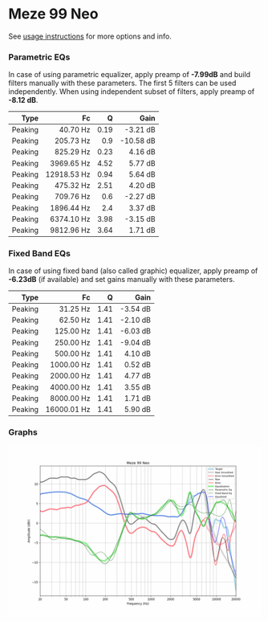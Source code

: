 # Meze 99 Neo
See [usage instructions](https://github.com/jaakkopasanen/AutoEq#usage) for more options and info.

### Parametric EQs
In case of using parametric equalizer, apply preamp of **-7.99dB** and build filters manually
with these parameters. The first 5 filters can be used independently.
When using independent subset of filters, apply preamp of **-8.12 dB**.

| Type    | Fc          |    Q | Gain      |
|--------:|------------:|-----:|----------:|
| Peaking | 40.70 Hz    | 0.19 | -3.21 dB  |
| Peaking | 205.73 Hz   | 0.9  | -10.58 dB |
| Peaking | 825.29 Hz   | 0.23 | 4.16 dB   |
| Peaking | 3969.65 Hz  | 4.52 | 5.77 dB   |
| Peaking | 12918.53 Hz | 0.94 | 5.64 dB   |
| Peaking | 475.32 Hz   | 2.51 | 4.20 dB   |
| Peaking | 709.76 Hz   | 0.6  | -2.27 dB  |
| Peaking | 1896.44 Hz  | 2.4  | 3.37 dB   |
| Peaking | 6374.10 Hz  | 3.98 | -3.15 dB  |
| Peaking | 9812.96 Hz  | 3.64 | 1.71 dB   |

### Fixed Band EQs
In case of using fixed band (also called graphic) equalizer, apply preamp of **-6.23dB**
(if available) and set gains manually with these parameters.

| Type    | Fc          |    Q | Gain     |
|--------:|------------:|-----:|---------:|
| Peaking | 31.25 Hz    | 1.41 | -3.54 dB |
| Peaking | 62.50 Hz    | 1.41 | -2.10 dB |
| Peaking | 125.00 Hz   | 1.41 | -6.03 dB |
| Peaking | 250.00 Hz   | 1.41 | -9.04 dB |
| Peaking | 500.00 Hz   | 1.41 | 4.10 dB  |
| Peaking | 1000.00 Hz  | 1.41 | 0.52 dB  |
| Peaking | 2000.00 Hz  | 1.41 | 4.77 dB  |
| Peaking | 4000.00 Hz  | 1.41 | 3.55 dB  |
| Peaking | 8000.00 Hz  | 1.41 | 1.71 dB  |
| Peaking | 16000.01 Hz | 1.41 | 5.90 dB  |

### Graphs
![](./Meze%2099%20Neo.png)